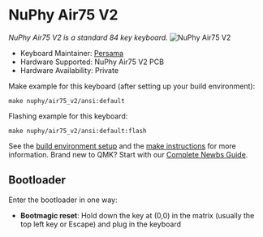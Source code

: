 # NuPhy Air75 V2

*NuPhy Air75 V2 is a standard 84 key keyboard.*
![NuPhy Air75 V2](https://i.shgcdn.com/cf3f3ed1-3208-4cd5-a6a9-e5f8e6e72d71/-/format/auto/-/preview/3000x3000)

* Keyboard Maintainer: [Persama](https://github.com/Persama)
* Hardware Supported: NuPhy Air75 V2 PCB
* Hardware Availability: Private

Make example for this keyboard (after setting up your build environment):

    make nuphy/air75_v2/ansi:default

Flashing example for this keyboard:

    make nuphy/air75_v2/ansi:default:flash

See the [build environment setup](https://docs.qmk.fm/#/getting_started_build_tools) and the [make instructions](https://docs.qmk.fm/#/getting_started_make_guide) for more information. Brand new to QMK? Start with our [Complete Newbs Guide](https://docs.qmk.fm/#/newbs).

## Bootloader

Enter the bootloader in one way:

* **Bootmagic reset**: Hold down the key at (0,0) in the matrix (usually the top left key or Escape) and plug in the keyboard
